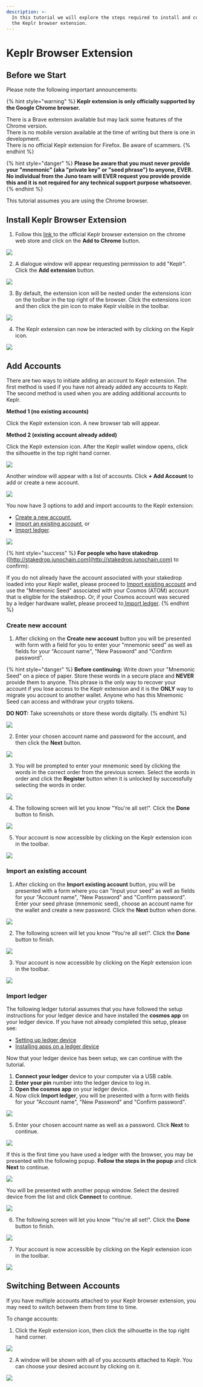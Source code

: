 ```yaml
---
description: >-
  In this tutorial we will explore the steps required to install and configure
  the Keplr browser extension.
---
```


# Keplr Browser Extension

## Before we Start

Please note the following important announcements:

{% hint style="warning" %}
**Keplr extension is only officially supported by the Google Chrome browser.**

There is a Brave extension available but may lack some features of the Chrome version.   
There is no mobile version available at the time of writing but there is one in development.   
There is no official Keplr extension for Firefox. Be aware of scammers.
{% endhint %}

{% hint style="danger" %}
**Please be aware that you must never provide your "mnemonic" \(aka "private key" or "seed phrase"\) to anyone, EVER. No individual from the Juno team will EVER request you provide provide this and it is not required for any technical support purpose whatsoever.**
{% endhint %}

This tutorial assumes you are using the Chrome browser.

## **Install Keplr Browser Extension**

1. Follow this [link ](https://chrome.google.com/webstore/detail/keplr/dmkamcknogkgcdfhhbddcghachkejeap?hl=en)to the official Keplr browser extension on the chrome web store and click on the **Add to Chrome** button.

![](../../.gitbook/assets/image%20%287%29.png)

2. A dialogue window will appear requesting permission to add "Keplr". Click the **Add extension** button.

![](../../.gitbook/assets/image%20%282%29.png)

3. By default, the extension icon will be nested under the extensions icon on the toolbar in the top right of the browser. Click the extensions icon and then click the pin icon to make Keplr visible in the toolbar.

![](../../.gitbook/assets/image%20%284%29.png)

4. The Keplr extension can now be interacted with by clicking on the Keplr icon.

![](../../.gitbook/assets/image%20%285%29.png)

## Add Accounts

There are two ways to initiate adding an account to Keplr extension. The first method is used if you have not already added any accounts to Keplr. The second method is used when you are adding additional accounts to Keplr.

**Method 1 \(no existing accounts\)**

Click the Keplr extension icon. A new browser tab will appear.

**Method 2 \(existing account already added\)**

Click the Keplr extension icon. After the Keplr wallet window opens, click the silhouette in the top right hand corner.

![](../../.gitbook/assets/image%20%2833%29.png)

Another window will appear with a list of accounts. Click **+ Add Account** to add or create a new account.

![](../../.gitbook/assets/image%20%2831%29.png)

You now have 3 options to add and import accounts to the Keplr extension:

* [Create a new account](keplr-browser-extension.md#create-new-account),
* [Import an existing account](keplr-browser-extension.md#import-an-existing-account), or
* [Import ledger](keplr-browser-extension.md#import-ledger).

![](../../.gitbook/assets/image%20%283%29.png)

{% hint style="success" %}
**For people who have stakedrop** \([http://stakedrop.junochain.com](http://stakedrop.junochain.com) to confirm\):

If you do not already have the account associated with your stakedrop loaded into your Keplr wallet, please proceed to [Import existing account](keplr-browser-extension.md#import-an-existing-account) and use the "Mnemonic Seed" associated with your Cosmos \(ATOM\) account that is eligible for the stakedrop. Or, if your Cosmos account was secured by a ledger hardware wallet, please proceed to[ Import ledger](keplr-browser-extension.md#import-ledger).
{% endhint %}

### Create new account

1. After clicking on the **Create new account** button you will be presented with form with a field for you to enter your "mnemonic seed" as well as fields for your "Account name", "New Password" and "Confirm password".

{% hint style="danger" %}
**Before continuing:** Write down your "Mnemonic Seed" on a piece of paper. Store these words in a secure place and **NEVER** provide them to anyone. This phrase is the only way to recover your account if you lose access to the Keplr extension and it is the **ONLY** way to migrate you account to another wallet. Anyone who has this Mnemonic Seed can access and withdraw your crypto tokens.

**DO NOT:** Take screenshots or store these words digitally.
{% endhint %}

![](../../.gitbook/assets/image%20%286%29.png)

2. Enter your chosen account name and password for the account, and then click the **Next** button.

![](../../.gitbook/assets/image%20%289%29.png)

3. You will be prompted to enter your mnemonic seed by clicking the words in the correct order from the previous screen. Select the words in order and click the **Register** button when it is unlocked by successfully selecting the words in order.

![](../../.gitbook/assets/image%20%288%29.png)

4. The following screen will let you know "You're all set!". Click the **Done** button to finish.

![](../../.gitbook/assets/image.png)

5. Your account is now accessible by clicking on the Keplr extension icon in the toolbar.

![](../../.gitbook/assets/image%20%2829%29%20%281%29.png)

### Import an existing account

1. After clicking on the **Import existing account** button, you will be presented with a form where you can "Input your seed" as well as fields for your "Account name", "New Password" and "Confirm password". Enter your seed phrase \(mnemonic seed\), choose an account name for the wallet and create a new password. Click the **Next** button when done.

![](../../.gitbook/assets/image%20%2835%29.png)

2. The following screen will let you know "You're all set!". Click the **Done** button to finish.

![](../../.gitbook/assets/image%20%2824%29.png)

3. Your account is now accessible by clicking on the Keplr extension icon in the toolbar.

![](../../.gitbook/assets/image%20%2829%29%20%281%29%20%281%29.png)

### Import ledger

The following ledger tutorial assumes that you have followed the setup instructions for your ledger device and have installed the **cosmos app** on your ledger device. If you have not already completed this setup, please see:

* [Setting up ledger device](https://support.ledger.com/hc/en-us/articles/360000613793-Set-up-your-Ledger-Nano-S?docs=true)
* [Installing apps on a ledger device](https://support.ledger.com/hc/en-us/articles/4404382258961?docs=true)

Now that your ledger device has been setup, we can continue with the tutorial.

1. **Connect your ledger** device to your computer via a USB cable.
2. **Enter your pin** number into the ledger device to log in.
3. **Open the cosmos app** on your ledger device.
4. Now click **Import ledger**, you will be presented with a form with fields for your "Account name", "New Password" and "Confirm password".

![](../../.gitbook/assets/image%20%2827%29.png)

5. Enter your chosen account name as well as a password. Click **Next** to continue.



![](../../.gitbook/assets/image%20%2828%29.png)

If this is the first time you have used a ledger with the browser, you may be presented with the following popup. **Follow the steps in the popup** and click **Next** to continue.

![](../../.gitbook/assets/image%20%2823%29.png)

You will be presented with another popup window. Select the desired device from the list and click **Connect** to continue.

![](../../.gitbook/assets/image%20%2826%29.png)

6.  The following screen will let you know "You're all set!". Click the **Done** button to finish.

![](../../.gitbook/assets/image%20%2836%29.png)

7. Your account is now accessible by clicking on the Keplr extension icon in the toolbar.

![](../../.gitbook/assets/image%20%2825%29.png)

## Switching Between Accounts

If you have multiple accounts attached to your Keplr browser extension, you may need to switch between them from time to time.

To change accounts:

1. Click the Keplr extension icon, then click the silhouette in the top right hand corner. 

 

![](../../.gitbook/assets/image%20%2832%29.png)

2. A window will be shown with all of you accounts attached to Keplr. You can choose your desired account by clicking on it.

![](../../.gitbook/assets/image%20%2834%29.png)



